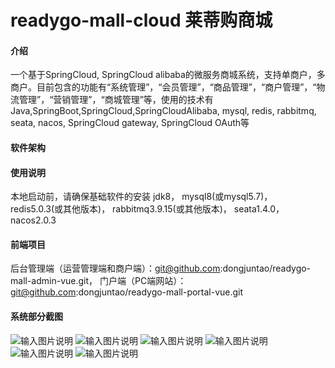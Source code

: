 # readygo-mall-cloud 莱蒂购商城

#### 介绍
一个基于SpringCloud, SpringCloud alibaba的微服务商城系统，支持单商户，多商户。目前包含的功能有“系统管理”，“会员管理”，“商品管理”，“商户管理”，“物流管理”，“营销管理”，“商城管理”等，使用的技术有Java,SpringBoot,SpringCloud,SpringCloudAlibaba, mysql, redis, rabbitmq, seata, nacos, SpringCloud gateway, SpringCloud OAuth等

#### 软件架构


#### 使用说明
本地启动前，请确保基础软件的安装
jdk8，
mysql8(或mysql5.7)，
redis5.0.3(或其他版本)，
rabbitmq3.9.15(或其他版本)，
seata1.4.0，
nacos2.0.3

#### 前端项目
后台管理端（运营管理端和商户端）：git@github.com:dongjuntao/readygo-mall-admin-vue.git，
门户端（PC端网站）：git@github.com:dongjuntao/readygo-mall-portal-vue.git

#### 系统部分截图
![输入图片说明](1.png)
![输入图片说明](2.png)
![输入图片说明](3.png)
![输入图片说明](4.png)
![输入图片说明](5.png)
![输入图片说明](6.png)
